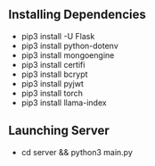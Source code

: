 ## Installing Dependencies
- pip3 install -U Flask
- pip3 install python-dotenv
- pip3 install mongoengine
- pip3 install certifi
- pip3 install bcrypt
- pip3 install pyjwt
- pip3 install torch
- pip3 install llama-index


## Launching Server
- cd server && python3 main.py